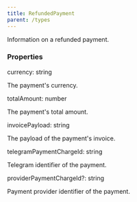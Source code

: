 ```yaml
---
title: RefundedPayment
parent: /types
---
```


Information on a refunded payment.

### Properties

<div class="flex flex-col gap-3"><div><div class="flex gap-2"><div class="font-mono p" id="p_currency" data-anchor><span class="font-bold">currency</span><span class="opacity-50">:</span> <span>string</span></div></div><div class="pl-3"><div class="no-margin">

The payment's currency.

</div></div></div><div><div class="flex gap-2"><div class="font-mono p" id="p_totalAmount" data-anchor><span class="font-bold">totalAmount</span><span class="opacity-50">:</span> <span>number</span></div></div><div class="pl-3"><div class="no-margin">

The payment's total amount.

</div></div></div><div><div class="flex gap-2"><div class="font-mono p" id="p_invoicePayload" data-anchor><span class="font-bold">invoicePayload</span><span class="opacity-50">:</span> <span>string</span></div></div><div class="pl-3"><div class="no-margin">

The payload of the payment's invoice.

</div></div></div><div><div class="flex gap-2"><div class="font-mono p" id="p_telegramPaymentChargeId" data-anchor><span class="font-bold">telegramPaymentChargeId</span><span class="opacity-50">:</span> <span>string</span></div></div><div class="pl-3"><div class="no-margin">

Telegram identifier of the payment.

</div></div></div><div><div class="flex gap-2"><div class="font-mono p" id="p_providerPaymentChargeId" data-anchor><span class="font-bold">providerPaymentChargeId</span><span class="opacity-50"><span title="Optional" class="cursor-help">?</span>:</span> <span>string</span></div></div><div class="pl-3"><div class="no-margin">

Payment provider identifier of the payment.

</div></div></div></div>

